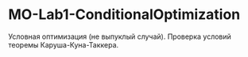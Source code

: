 # MO-Lab1-ConditionalOptimization
Условная оптимизация (не выпуклый случай). Проверка условий теоремы Каруша-Куна-Таккера.
